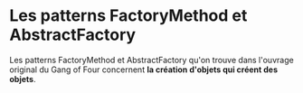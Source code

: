 # Les patterns FactoryMethod et AbstractFactory

Les patterns FactoryMethod et AbstractFactory qu'on trouve dans l'ouvrage 
original du Gang of Four concernent **la création d'objets qui créent des 
objets**.